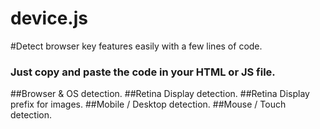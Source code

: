 device.js
=========

#Detect browser key features easily with a few lines of code.
### Just copy and paste the code in your HTML or JS file.


##Browser & OS detection.
##Retina Display detection.
##Retina Display prefix for images.
##Mobile / Desktop detection.
##Mouse / Touch detection.